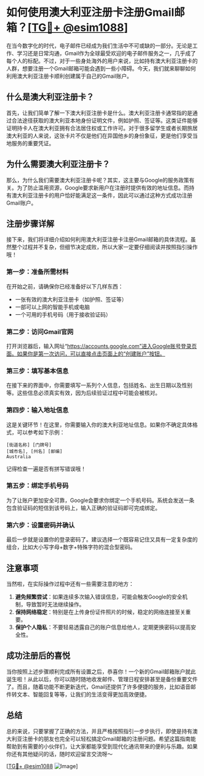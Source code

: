 # 如何使用澳大利亚注册卡注册Gmail邮箱？[[TG💪+ @esim1088](https://t.me/s/esim1088)]

在当今数字化的时代，电子邮件已经成为我们生活中不可或缺的一部分。无论是工作、学习还是日常沟通，Gmail作为全球最受欢迎的电子邮件服务之一，几乎成了每个人的标配。不过，对于一些身处海外的用户来说，比如持有澳大利亚注册卡的人群，想要注册一个Gmail邮箱可能会遇到一些小障碍。今天，我们就来聊聊如何利用澳大利亚注册卡顺利创建属于自己的Gmail账户。

## 什么是澳大利亚注册卡？

首先，让我们简单了解一下澳大利亚注册卡是什么。澳大利亚注册卡通常指的是通过合法途径获取的澳大利亚本地身份证明文件，例如护照、签证等。这类证件能够证明持卡人在澳大利亚拥有合法居住权或工作许可。对于很多留学生或者长期旅居澳大利亚的人来说，这张卡片不仅是他们在异国他乡的身份象征，更是他们享受当地服务的重要凭证。

## 为什么需要澳大利亚注册卡？

那么，为什么我们需要澳大利亚注册卡呢？其实，这主要与Google的服务政策有关。为了防止滥用资源，Google要求新用户在注册时提供有效的地址信息。而持有澳大利亚注册卡的用户恰好能满足这一条件，因此可以通过这种方式成功注册Gmail账户。

## 注册步骤详解

接下来，我们将详细介绍如何利用澳大利亚注册卡注册Gmail邮箱的具体流程。虽然整个过程并不复杂，但细节决定成败，所以大家一定要仔细阅读并按照指引操作哦！

### 第一步：准备所需材料

在开始之前，请确保你已经准备好以下几样东西：
- 一张有效的澳大利亚注册卡（如护照、签证等）
- 一部可以上网的智能手机或电脑
- 一个可用的手机号码（用于接收验证码）

### 第二步：访问Gmail官网

打开浏览器后，输入网址“https://accounts.google.com”进入Google账号登录页面。如果你是第一次访问，可以直接点击页面上的“创建账户”按钮。

### 第三步：填写基本信息

在接下来的界面中，你需要填写一系列个人信息，包括姓名、出生日期以及性别等。这些信息必须真实有效，因为后续验证过程中可能会被核对。

### 第四步：输入地址信息

这是关键环节！在这里，你需要输入你的澳大利亚地址信息。如果你不确定具体格式，可以参考如下示例：
```
[街道名称] [门牌号]
[城市名], [州名] [邮编]
Australia
```
记得检查一遍是否有拼写错误哦！

### 第五步：绑定手机号码

为了让账户更加安全可靠，Google会要求你绑定一个手机号码。系统会发送一条包含验证码的短信到该号码上，输入正确的验证码即可完成绑定。

### 第六步：设置密码并确认

最后一步就是设置你的登录密码了。建议选择一个既容易记住又具有一定复杂度的组合，比如大小写字母+数字+特殊字符的混合型密码。

## 注意事项

当然啦，在实际操作过程中还有一些需要注意的地方：

1. **避免频繁尝试**：如果连续多次输入错误信息，可能会触发Google的安全机制，导致暂时无法继续操作。
2. **保持网络稳定**：特别是在上传身份证件照片的时候，稳定的网络连接至关重要。
3. **保护个人隐私**：不要轻易透露自己的账户信息给他人，定期更换密码以提高安全性。

## 成功注册后的喜悦

当你按照上述步骤顺利完成所有设置之后，恭喜你！一个新的Gmail邮箱账户就此诞生啦！从此以后，你可以随时随地收发邮件、管理日程安排甚至是备份重要文件了。而且，随着功能不断更新迭代，Gmail还提供了许多便捷的服务，比如语音邮件转文本、智能回复等等，让我们的生活变得更加高效便捷。

## 总结

总的来说，只要掌握了正确的方法，并且严格按照指引一步步执行，即使是持有澳大利亚注册卡的朋友也完全可以轻松搞定Gmail邮箱的注册问题。希望这篇指南能帮助到有需要的小伙伴们，让大家都能享受到现代化通讯带来的便利与乐趣。如果你还有其他疑问的话，随时欢迎留言交流呀～

[[TG💪+ @esim1088](https://t.me/s/esim1088) ![Image](https://i.postimg.cc/4NQfJmqS/Snipaste-2025-05-13-00-14-12.png)]